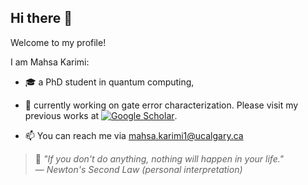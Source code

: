 ## Hi there 👋

Welcome to my profile!

I am Mahsa Karimi:
- 🎓 a PhD student in quantum computing,
- 🔭 currently working on gate error characterization. Please visit my previous works at [![Google Scholar](https://img.shields.io/badge/Google%20Scholar-Profile-blue)](https://scholar.google.com/citations?user=ViUxcPAAAAAJ&hl=en).

- 📫 You can reach me via [mahsa.karimi1@ucalgary.ca](mailto:mahsa.karimi1@ucalgary.ca) 

> 🧠 *"If you don't do anything, nothing will happen in your life."*  
> — *Newton's Second Law (personal interpretation)*

